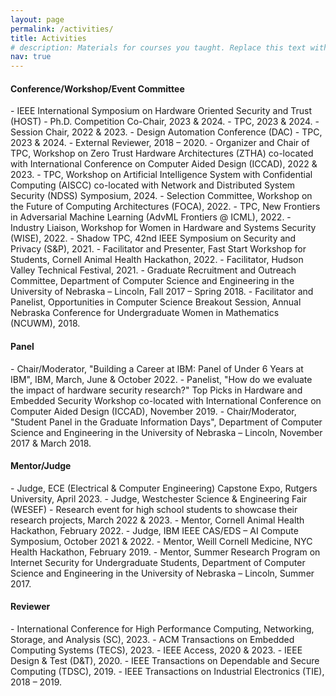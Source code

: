 ```yaml
---
layout: page
permalink: /activities/
title: Activities
# description: Materials for courses you taught. Replace this text with your description.
nav: true
---
```


<!-- For now, this page is assumed to be a static description of your courses. You can convert it to a collection similar to `_projects/` so that you can have a dedicated page for each course.

Organize your courses by years, topics, or universities, however you like! -->

<h4><b>Conference/Workshop/Event Committee</b></h4>
- IEEE International Symposium on Hardware Oriented Security and Trust (HOST)
    - Ph.D. Competition Co-Chair, 2023 & 2024. 
    - TPC, 2023 & 2024. 
    - Session Chair, 2022 & 2023.
- Design Automation Conference (DAC)
    - TPC, 2023 & 2024. 
    - External Reviewer, 2018 – 2020.
- Organizer and Chair of TPC, Workshop on Zero Trust Hardware Architectures (ZTHA) co-located with International Conference on Computer Aided Design (ICCAD), 2022 & 2023.
- TPC, Workshop on Artificial Intelligence System with Confidential Computing (AISCC) co-located with Network and Distributed
System Security (NDSS) Symposium, 2024.
- Selection Committee, Workshop on the Future of Computing Architectures (FOCA), 2022.  
- TPC, New Frontiers in Adversarial Machine Learning (AdvML Frontiers @ ICML), 2022. 
- Industry Liaison, Workshop for Women in Hardware and Systems Security (WISE), 2022.
- Shadow TPC, 42nd IEEE Symposium on Security and Privacy (S&P), 2021. 
- Facilitator and Presenter, Fast Start Workshop for Students, Cornell Animal Health Hackathon, 2022. 
- Facilitator, Hudson Valley Technical Festival, 2021. 
- Graduate Recruitment and Outreach Committee, Department of Computer Science and Engineering in the University of Nebraska – Lincoln, Fall 2017 – Spring 2018. 
- Facilitator and Panelist, Opportunities in Computer Science Breakout Session, Annual Nebraska Conference for Undergraduate Women in Mathematics (NCUWM), 2018. 

<h4><b>Panel</b></h4>
- Chair/Moderator, "Building a Career at IBM: Panel of Under 6 Years at IBM", IBM, March, June & October 2022. 
- Panelist, "How do we evaluate the impact of hardware security research?" Top Picks in Hardware and Embedded Security Workshop co-located with International Conference on Computer Aided Design (ICCAD), November 2019. 
- Chair/Moderator, "Student Panel in the Graduate Information Days", Department of Computer Science and Engineering in the University of Nebraska – Lincoln, November 2017 & March 2018. 

<h4><b>Mentor/Judge</b></h4>
- Judge, ECE (Electrical & Computer Engineering) Capstone Expo, Rutgers University, April 2023.
- Judge, Westchester Science & Engineering Fair (WESEF) - Research event for high school students to showcase their research projects, March 2022 & 2023. 
- Mentor, Cornell Animal Health Hackathon, February 2022. 
- Judge, IBM IEEE CAS/EDS – AI Compute Symposium, October 2021 & 2022. 
- Mentor, Weill Cornell Medicine, NYC Health Hackathon, February 2019. 
- Mentor, Summer Research Program on Internet Security for Undergraduate Students, Department of Computer Science and Engineering in the University of Nebraska – Lincoln, Summer 2017. 

<h4><b>Reviewer</b></h4>
- International Conference for High Performance Computing, Networking, Storage, and Analysis (SC), 2023. 
- ACM Transactions on Embedded Computing Systems (TECS), 2023. 
- IEEE Access, 2020 & 2023. 
- IEEE Design & Test (D&T), 2020. 
- IEEE Transactions on Dependable and Secure Computing (TDSC), 2019. 
- IEEE Transactions on Industrial Electronics (TIE), 2018 – 2019. 
